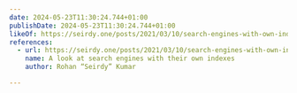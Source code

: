 ```yaml
---
date: 2024-05-23T11:30:24.744+01:00
publishDate: 2024-05-23T11:30:24.744+01:00
likeOf: https://seirdy.one/posts/2021/03/10/search-engines-with-own-indexes/
references:
  - url: https://seirdy.one/posts/2021/03/10/search-engines-with-own-indexes/
    name: A look at search engines with their own indexes
    author: Rohan “Seirdy” Kumar

---
```

